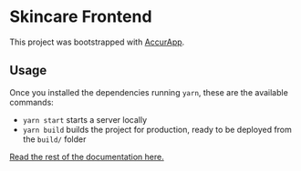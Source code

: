# Skincare Frontend

This project was bootstrapped with [AccurApp](https://github.com/accurat/accurapp).

## Usage

Once you installed the dependencies running `yarn`, these are the available commands:

- `yarn start` starts a server locally
- `yarn build` builds the project for production, ready to be deployed from the `build/` folder

[Read the rest of the documentation here.](https://github.com/accurat/accurapp)
